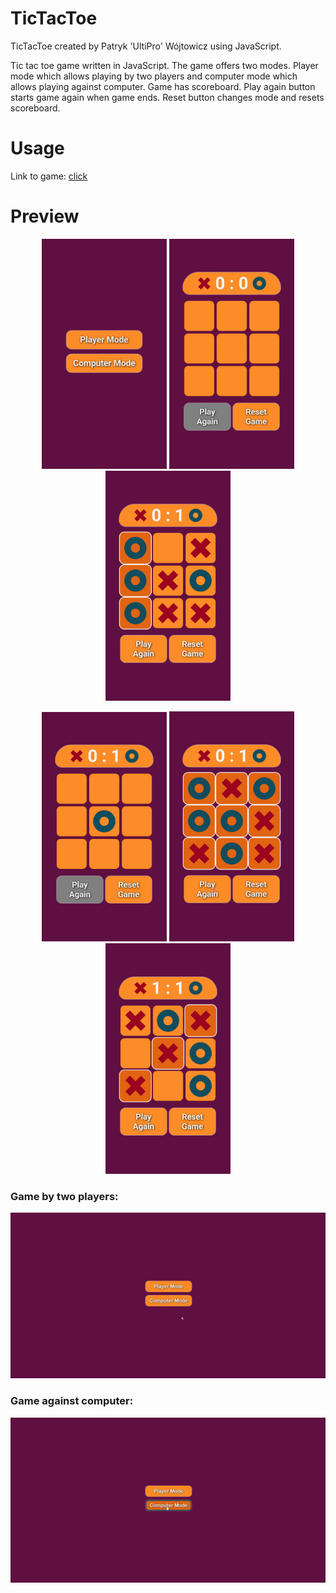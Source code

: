 # TicTacToe
TicTacToe created by Patryk 'UltiPro' Wójtowicz using JavaScript.

Tic tac toe game written in JavaScript. The game offers two modes. Player mode which allows playing by two players and computer mode which allows playing against computer. Game has scoreboard. Play again button starts game again when game ends. Reset button changes mode and resets scoreboard.

# Usage

Link to game: [click](https://ultipro.github.io/TicTacToe/)

# Preview

<p align="center">
    <img src="./screenshots/Game1.jpg" alt="Game preview 1" width="200">
    <img src="./screenshots/Game2.jpg" alt="Game preview 2" width="200">
    <img src="./screenshots/Game3.jpg" alt="Game preview 3" width="200">
</p>

<p align="center">
    <img src="./screenshots/Game4.jpg" alt="Game preview 4" width="200">
    <img src="./screenshots/Game5.jpg" alt="Game preview 5" width="200">
    <img src="./screenshots/Game6.jpg" alt="Game preview 6" width="200">
</p>

### Game by two players:
<img src="./screenshots/GamePlayer.gif" alt="Game player preview">

### Game against computer:
<img src="./screenshots/GameComputer.gif" alt="Game computer preview">
